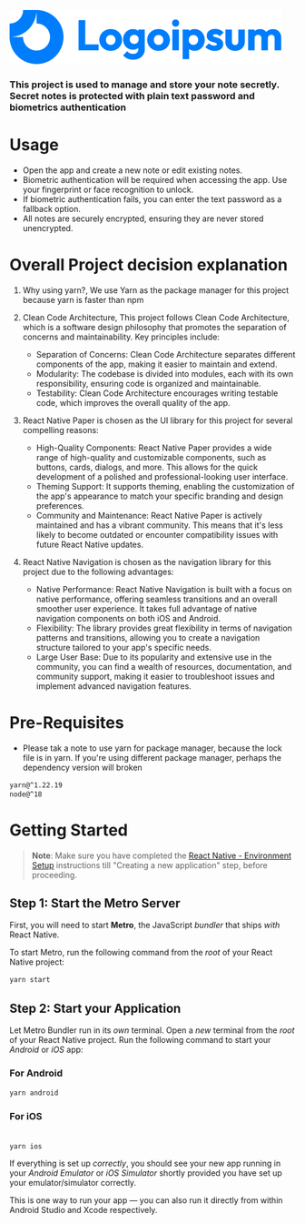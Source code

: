 ![logo secret note](src/assets/logoipsum.png)

### This project is used to manage and store your note secretly. Secret notes is protected with plain text password and biometrics authentication

# Usage

- Open the app and create a new note or edit existing notes.
- Biometric authentication will be required when accessing the app. Use your fingerprint or face recognition to unlock.
- If biometric authentication fails, you can enter the text password as a fallback option.
- All notes are securely encrypted, ensuring they are never stored unencrypted.

# Overall Project decision explanation

1. Why using yarn?, We use Yarn as the package manager for this project because yarn is faster than npm

2. Clean Code Architecture, This project follows Clean Code Architecture, which is a software design philosophy that promotes the separation of concerns and maintainability. Key principles include:

   - Separation of Concerns: Clean Code Architecture separates different components of the app, making it easier to maintain and extend.
   - Modularity: The codebase is divided into modules, each with its own responsibility, ensuring code is organized and maintainable.
   - Testability: Clean Code Architecture encourages writing testable code, which improves the overall quality of the app.

3. React Native Paper is chosen as the UI library for this project for several compelling reasons:
   - High-Quality Components: React Native Paper provides a wide range of high-quality and customizable components, such as buttons, cards, dialogs, and more. This allows for the quick development of a polished and professional-looking user interface.
   - Theming Support: It supports theming, enabling the customization of the app's appearance to match your specific branding and design preferences.
   - Community and Maintenance: React Native Paper is actively maintained and has a vibrant community. This means that it's less likely to become outdated or encounter compatibility issues with future React Native updates.
4. React Native Navigation is chosen as the navigation library for this project due to the following advantages:
   - Native Performance: React Native Navigation is built with a focus on native performance, offering seamless transitions and an overall smoother user experience. It takes full advantage of native navigation components on both iOS and Android.
   - Flexibility: The library provides great flexibility in terms of navigation patterns and transitions, allowing you to create a navigation structure tailored to your app's specific needs.
   - Large User Base: Due to its popularity and extensive use in the community, you can find a wealth of resources, documentation, and community support, making it easier to troubleshoot issues and implement advanced navigation features.

# Pre-Requisites

- Please tak a note to use yarn for package manager, because the lock file is in yarn. If you're using different package manager, perhaps the dependency version will broken

```
yarn@^1.22.19
node@^18
```

# Getting Started

> **Note**: Make sure you have completed the [React Native - Environment Setup](https://reactnative.dev/docs/environment-setup) instructions till "Creating a new application" step, before proceeding.

## Step 1: Start the Metro Server

First, you will need to start **Metro**, the JavaScript _bundler_ that ships _with_ React Native.

To start Metro, run the following command from the _root_ of your React Native project:

```bash
yarn start
```

## Step 2: Start your Application

Let Metro Bundler run in its _own_ terminal. Open a _new_ terminal from the _root_ of your React Native project. Run the following command to start your _Android_ or _iOS_ app:

### For Android

```bash
yarn android
```

### For iOS

```bash

yarn ios
```

If everything is set up _correctly_, you should see your new app running in your _Android Emulator_ or _iOS Simulator_ shortly provided you have set up your emulator/simulator correctly.

This is one way to run your app — you can also run it directly from within Android Studio and Xcode respectively.
